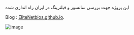 
این پروژه جهت بررسی سانسور و فیلترینگ در ایران راه اندازی شده

Blog :  [EliteNetbios.github.io](https://EliteNetbios.github.io/Anti_Filternet/).

![image](https://user-images.githubusercontent.com/44586882/234557334-4b7fe7fe-8afd-45a2-9769-b4b988790e5d.png)
